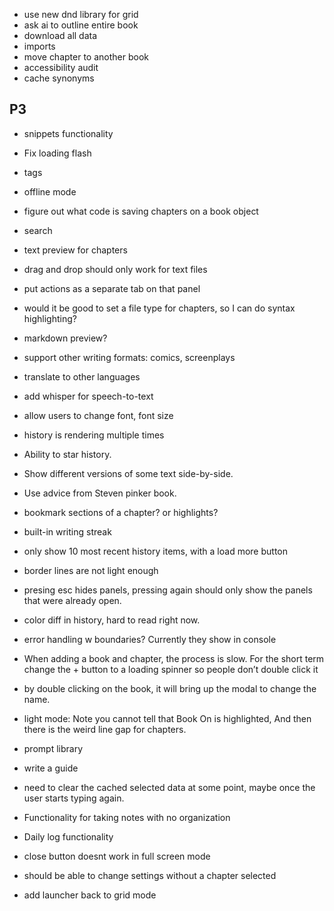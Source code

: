 - use new dnd library for grid
- ask ai to outline entire book
- download all data
- imports
- move chapter to another book
- accessibility audit
- cache synonyms

## P3

- snippets functionality
- Fix loading flash
- tags
- offline mode
- figure out what code is saving chapters on a book object
- search
- text preview for chapters
- drag and drop should only work for text files
- put actions as a separate tab on that panel
- would it be good to set a file type for chapters, so I can do syntax highlighting?
- markdown preview?
- support other writing formats: comics, screenplays
- translate to other languages
- add whisper for speech-to-text
- allow users to change font, font size
- history is rendering multiple times
- Ability to star history.
- Show different versions of some text side-by-side.

- Use advice from Steven pinker book.
- bookmark sections of a chapter? or highlights?
- built-in writing streak
- only show 10 most recent history items, with a load more button
- border lines are not light enough
- presing esc hides panels, pressing again should only show the panels that were already open.
- color diff in history, hard to read right now.
- error handling w boundaries? Currently they show in console
- When adding a book and chapter, the process is slow. For the short term change the + button to a loading spinner so people don’t double click it
- by double clicking on the book, it will bring up the modal to change the name.
- light mode: Note you cannot tell that Book On is highlighted, And then there is the weird line gap for chapters.
- prompt library
- write a guide
- need to clear the cached selected data at some point, maybe once the user starts typing again.
- Functionality for taking notes with no organization
- Daily log functionality
- close button doesnt work in full screen mode
- should be able to change settings without a chapter selected
- add launcher back to grid mode